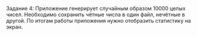 Задание 4:
Приложение генерирует случайным образом 10000 целых чисел. 
Необходимо сохранить чётные числа в один файл, нечётные в другой. 
По итогам работы приложения нужно отобразить статистику на экран.
